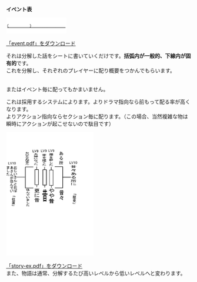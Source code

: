 <p><strong>イベント表</strong><br />

<p><a href="image/event.png"><img alt="event" title="event" src="image/event.png" width="164" height="42" border="0"  /></a></p>

<p><a href="files/event.pdf">「event.pdf」をダウンロード</a></p>

それは分解した話をシートに書いていくだけです。<strong>括弧内が一般的、下線内が固有的</strong>です。<br />
これを分解し、それぞれのプレイヤーに配り概要をつかんでもらいます。</p>

<p><br />
またはイベント毎に配ってもかまいません。</p>

<p>これは採用するシステムによります。よりドラマ指向なら前もって配る率が高くなります。<br />
よりアクション指向ならセクション毎に配ります。（この場合、当然複雑な物は瞬時にアクションが起こせないので駄目です）</p>

<p><a href="image/storyex.png"><img alt="Storyex" title="Storyex" src="image/storyex.png" width="238" height="336" border="0"  /></a></p>

<p><a href="files/story-ex.pdf">「story-ex.pdf」をダウンロード</a><br />
また、物語は通常、分解するたび高いレベルから低いレベルへと変わります。</p>
